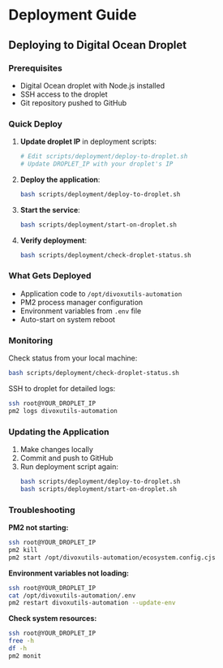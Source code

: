 # Deployment Guide

## Deploying to Digital Ocean Droplet

### Prerequisites

- Digital Ocean droplet with Node.js installed
- SSH access to the droplet
- Git repository pushed to GitHub

### Quick Deploy

1. **Update droplet IP** in deployment scripts:

   ```bash
   # Edit scripts/deployment/deploy-to-droplet.sh
   # Update DROPLET_IP with your droplet's IP
   ```

2. **Deploy the application**:

   ```bash
   bash scripts/deployment/deploy-to-droplet.sh
   ```

3. **Start the service**:

   ```bash
   bash scripts/deployment/start-on-droplet.sh
   ```

4. **Verify deployment**:
   ```bash
   bash scripts/deployment/check-droplet-status.sh
   ```

### What Gets Deployed

- Application code to `/opt/divoxutils-automation`
- PM2 process manager configuration
- Environment variables from `.env` file
- Auto-start on system reboot

### Monitoring

Check status from your local machine:

```bash
bash scripts/deployment/check-droplet-status.sh
```

SSH to droplet for detailed logs:

```bash
ssh root@YOUR_DROPLET_IP
pm2 logs divoxutils-automation
```

### Updating the Application

1. Make changes locally
2. Commit and push to GitHub
3. Run deployment script again:
   ```bash
   bash scripts/deployment/deploy-to-droplet.sh
   bash scripts/deployment/start-on-droplet.sh
   ```

### Troubleshooting

**PM2 not starting:**

```bash
ssh root@YOUR_DROPLET_IP
pm2 kill
pm2 start /opt/divoxutils-automation/ecosystem.config.cjs
```

**Environment variables not loading:**

```bash
ssh root@YOUR_DROPLET_IP
cat /opt/divoxutils-automation/.env
pm2 restart divoxutils-automation --update-env
```

**Check system resources:**

```bash
ssh root@YOUR_DROPLET_IP
free -h
df -h
pm2 monit
```
